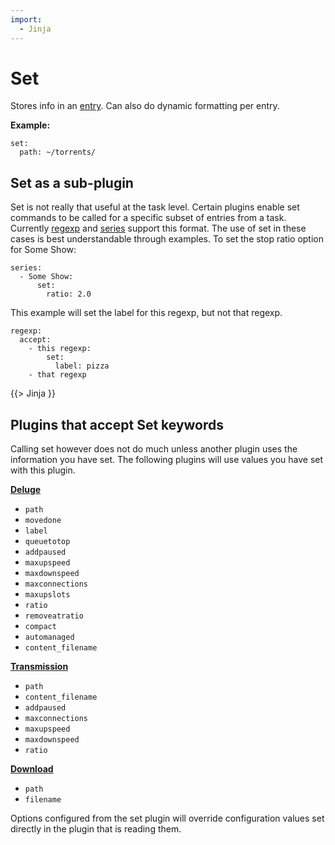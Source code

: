 ```yaml
---
import:
  - Jinja
---
```

# Set
Stores info in an [entry](/Entry). Can also do dynamic formatting per entry.

**Example:**

```
set:
  path: ~/torrents/
```

## Set as a sub-plugin
Set is not really that useful at the task level. Certain plugins enable set commands to be called for a specific subset of entries from a task. Currently [regexp](/Plugins/regexp) and [series](/Plugins/series) support this format. The use of set in these cases is best understandable through examples.
 To set the stop ratio option for Some Show:
```
series:
  - Some Show:
      set:
        ratio: 2.0
```
 This example will set the label for this regexp, but not that regexp.
```
regexp:
  accept:
    - this regexp:
        set:
          label: pizza
    - that regexp
```


{{> Jinja }}


## Plugins that accept Set keywords
Calling set however does not do much unless another plugin uses the information you have set. The following plugins will use values you have set with this plugin.

**[Deluge](/Plugins/deluge)**

 * `path`
 * `movedone`
 * `label`
 * `queuetotop`
 * `addpaused`
 * `maxupspeed`
 * `maxdownspeed`
 * `maxconnections`
 * `maxupslots`
 * `ratio`
 * `removeatratio`
 * `compact`
 * `automanaged`
 * `content_filename`

**[Transmission](/Plugins/transmission)**

 * `path`
 * `content_filename`
 * `addpaused`
 * `maxconnections`
 * `maxupspeed`
 * `maxdownspeed`
 * `ratio`

**[Download](/Plugins/download)**

 * `path`
 * `filename`

Options configured from the set plugin will override configuration values set directly in the plugin that is reading them.

